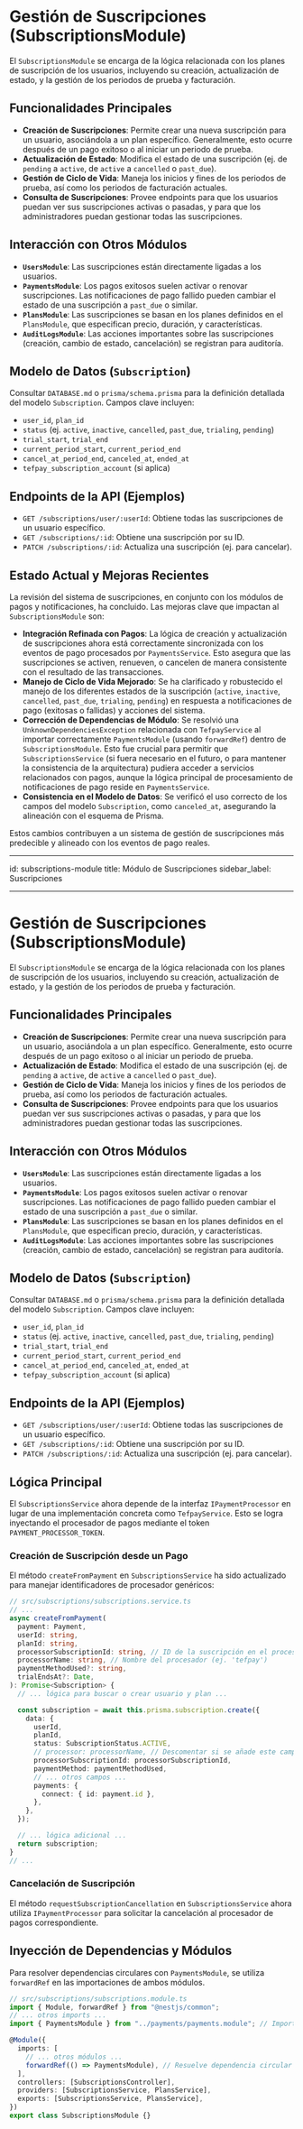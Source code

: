 <!-- filepath: /Users/arcademan/Documents/Projects/ADSDIGITAL/cvcreator-backend/docs/MODULES/SUBSCRIPTIONS.md -->

# Gestión de Suscripciones (SubscriptionsModule)

El `SubscriptionsModule` se encarga de la lógica relacionada con los planes de suscripción de los usuarios, incluyendo su creación, actualización de estado, y la gestión de los periodos de prueba y facturación.

## Funcionalidades Principales

- **Creación de Suscripciones**: Permite crear una nueva suscripción para un usuario, asociándola a un plan específico. Generalmente, esto ocurre después de un pago exitoso o al iniciar un periodo de prueba.
- **Actualización de Estado**: Modifica el estado de una suscripción (ej. de `pending` a `active`, de `active` a `cancelled` o `past_due`).
- **Gestión de Ciclo de Vida**: Maneja los inicios y fines de los periodos de prueba, así como los periodos de facturación actuales.
- **Consulta de Suscripciones**: Provee endpoints para que los usuarios puedan ver sus suscripciones activas o pasadas, y para que los administradores puedan gestionar todas las suscripciones.

## Interacción con Otros Módulos

- **`UsersModule`**: Las suscripciones están directamente ligadas a los usuarios.
- **`PaymentsModule`**: Los pagos exitosos suelen activar o renovar suscripciones. Las notificaciones de pago fallido pueden cambiar el estado de una suscripción a `past_due` o similar.
- **`PlansModule`**: Las suscripciones se basan en los planes definidos en el `PlansModule`, que especifican precio, duración, y características.
- **`AuditLogsModule`**: Las acciones importantes sobre las suscripciones (creación, cambio de estado, cancelación) se registran para auditoría.

## Modelo de Datos (`Subscription`)

Consultar `DATABASE.md` o `prisma/schema.prisma` para la definición detallada del modelo `Subscription`. Campos clave incluyen:

- `user_id`, `plan_id`
- `status` (ej. `active`, `inactive`, `cancelled`, `past_due`, `trialing`, `pending`)
- `trial_start`, `trial_end`
- `current_period_start`, `current_period_end`
- `cancel_at_period_end`, `canceled_at`, `ended_at`
- `tefpay_subscription_account` (si aplica)

## Endpoints de la API (Ejemplos)

- `GET /subscriptions/user/:userId`: Obtiene todas las suscripciones de un usuario específico.
- `GET /subscriptions/:id`: Obtiene una suscripción por su ID.
- `PATCH /subscriptions/:id`: Actualiza una suscripción (ej. para cancelar).

## Estado Actual y Mejoras Recientes

La revisión del sistema de suscripciones, en conjunto con los módulos de pagos y notificaciones, ha concluido. Las mejoras clave que impactan al `SubscriptionsModule` son:

- **Integración Refinada con Pagos**: La lógica de creación y actualización de suscripciones ahora está correctamente sincronizada con los eventos de pago procesados por `PaymentsService`. Esto asegura que las suscripciones se activen, renueven, o cancelen de manera consistente con el resultado de las transacciones.
- **Manejo de Ciclo de Vida Mejorado**: Se ha clarificado y robustecido el manejo de los diferentes estados de la suscripción (`active`, `inactive`, `cancelled`, `past_due`, `trialing`, `pending`) en respuesta a notificaciones de pago (exitosas o fallidas) y acciones del sistema.
- **Corrección de Dependencias de Módulo**: Se resolvió una `UnknownDependenciesException` relacionada con `TefpayService` al importar correctamente `PaymentsModule` (usando `forwardRef`) dentro de `SubscriptionsModule`. Esto fue crucial para permitir que `SubscriptionsService` (si fuera necesario en el futuro, o para mantener la consistencia de la arquitectura) pudiera acceder a servicios relacionados con pagos, aunque la lógica principal de procesamiento de notificaciones de pago reside en `PaymentsService`.
- **Consistencia en el Modelo de Datos**: Se verificó el uso correcto de los campos del modelo `Subscription`, como `canceled_at`, asegurando la alineación con el esquema de Prisma.

Estos cambios contribuyen a un sistema de gestión de suscripciones más predecible y alineado con los eventos de pago reales.

---

id: subscriptions-module
title: Módulo de Suscripciones
sidebar_label: Suscripciones

---

# Gestión de Suscripciones (SubscriptionsModule)

El `SubscriptionsModule` se encarga de la lógica relacionada con los planes de suscripción de los usuarios, incluyendo su creación, actualización de estado, y la gestión de los periodos de prueba y facturación.

## Funcionalidades Principales

- **Creación de Suscripciones**: Permite crear una nueva suscripción para un usuario, asociándola a un plan específico. Generalmente, esto ocurre después de un pago exitoso o al iniciar un periodo de prueba.
- **Actualización de Estado**: Modifica el estado de una suscripción (ej. de `pending` a `active`, de `active` a `cancelled` o `past_due`).
- **Gestión de Ciclo de Vida**: Maneja los inicios y fines de los periodos de prueba, así como los periodos de facturación actuales.
- **Consulta de Suscripciones**: Provee endpoints para que los usuarios puedan ver sus suscripciones activas o pasadas, y para que los administradores puedan gestionar todas las suscripciones.

## Interacción con Otros Módulos

- **`UsersModule`**: Las suscripciones están directamente ligadas a los usuarios.
- **`PaymentsModule`**: Los pagos exitosos suelen activar o renovar suscripciones. Las notificaciones de pago fallido pueden cambiar el estado de una suscripción a `past_due` o similar.
- **`PlansModule`**: Las suscripciones se basan en los planes definidos en el `PlansModule`, que especifican precio, duración, y características.
- **`AuditLogsModule`**: Las acciones importantes sobre las suscripciones (creación, cambio de estado, cancelación) se registran para auditoría.

## Modelo de Datos (`Subscription`)

Consultar `DATABASE.md` o `prisma/schema.prisma` para la definición detallada del modelo `Subscription`. Campos clave incluyen:

- `user_id`, `plan_id`
- `status` (ej. `active`, `inactive`, `cancelled`, `past_due`, `trialing`, `pending`)
- `trial_start`, `trial_end`
- `current_period_start`, `current_period_end`
- `cancel_at_period_end`, `canceled_at`, `ended_at`
- `tefpay_subscription_account` (si aplica)

## Endpoints de la API (Ejemplos)

- `GET /subscriptions/user/:userId`: Obtiene todas las suscripciones de un usuario específico.
- `GET /subscriptions/:id`: Obtiene una suscripción por su ID.
- `PATCH /subscriptions/:id`: Actualiza una suscripción (ej. para cancelar).

## Lógica Principal

El `SubscriptionsService` ahora depende de la interfaz `IPaymentProcessor` en lugar de una implementación concreta como `TefpayService`. Esto se logra inyectando el procesador de pagos mediante el token `PAYMENT_PROCESSOR_TOKEN`.

### Creación de Suscripción desde un Pago

El método `createFromPayment` en `SubscriptionsService` ha sido actualizado para manejar identificadores de procesador genéricos:

```typescript
// src/subscriptions/subscriptions.service.ts
// ...
async createFromPayment(
  payment: Payment,
  userId: string,
  planId: string,
  processorSubscriptionId: string, // ID de la suscripción en el procesador de pagos
  processorName: string, // Nombre del procesador (ej. 'tefpay')
  paymentMethodUsed?: string,
  trialEndsAt?: Date,
): Promise<Subscription> {
  // ... lógica para buscar o crear usuario y plan ...

  const subscription = await this.prisma.subscription.create({
    data: {
      userId,
      planId,
      status: SubscriptionStatus.ACTIVE,
      // processor: processorName, // Descomentar si se añade este campo al modelo
      processorSubscriptionId: processorSubscriptionId,
      paymentMethod: paymentMethodUsed,
      // ... otros campos ...
      payments: {
        connect: { id: payment.id },
      },
    },
  });

  // ... lógica adicional ...
  return subscription;
}
// ...
```

### Cancelación de Suscripción

El método `requestSubscriptionCancellation` en `SubscriptionsService` ahora utiliza `IPaymentProcessor` para solicitar la cancelación al procesador de pagos correspondiente.

## Inyección de Dependencias y Módulos

Para resolver dependencias circulares con `PaymentsModule`, se utiliza `forwardRef` en las importaciones de ambos módulos.

```typescript
// src/subscriptions/subscriptions.module.ts
import { Module, forwardRef } from "@nestjs/common";
// ... otros imports ...
import { PaymentsModule } from "../payments/payments.module"; // Importación con forwardRef

@Module({
  imports: [
    // ... otros módulos ...
    forwardRef(() => PaymentsModule), // Resuelve dependencia circular
  ],
  controllers: [SubscriptionsController],
  providers: [SubscriptionsService, PlansService],
  exports: [SubscriptionsService, PlansService],
})
export class SubscriptionsModule {}
```
